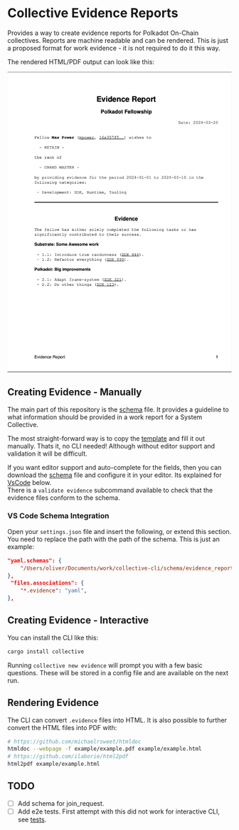 # Collective Evidence Reports

Provides a way to create evidence reports for Polkadot On-Chain collectives. Reports are machine readable and can be rendered. This is just a proposed format for work evidence - it is not required to do it this way.

The rendered HTML/PDF output can look like this:

![Example](./example/example.pdf.png)

## Creating Evidence - Manually

The main part of this repository is the [schema](./schema/evidence_report.json) file. It provides a guideline to what information should be provided in a work report for a System Collective.

The most straight-forward way is to copy the [template](./example/template.evidence) and fill it out manually. Thats it, no CLI needed! Although without editor support and validation it will be difficult.

If you want editor support and auto-complete for the fields, then you can download the [schema](./schema/evidence_report.json) file and configure it in your editor. Its explained for [VsCode](#vs-codes) below.  
There is a `validate evidence` subcommand available to check that the evidence files conform to the schema.

### VS Code Schema Integration

Open your `settings.json` file and insert the following, or extend this section. You need to replace the path with the path of the schema. This is just an example:

```json
"yaml.schemas": {
	"/Users/oliver/Documents/work/collective-cli/schema/evidence_report.json": "*.evidence",
},
 "files.associations": {
	"*.evidence": "yaml",
},
```

## Creating Evidence - Interactive

You can install the CLI like this: 

```sh
cargo install collective
```

Running `collective new evidence` will prompt you with a few basic questions. These will be stored in a config file and are available on the next run.

## Rendering Evidence

The CLI can convert `.evidence` files into HTML. It is also possible to further convert the HTML files into PDF with:

```sh
# https://github.com/michaelrsweet/htmldoc
htmldoc --webpage -f example/example.pdf example/example.html
# https://github.com/ilaborie/html2pdf
html2pdf example/example.html
```

## TODO
- [ ] Add schema for join_request.
- [ ] Add e2e tests. First attempt with this did not work for interactive CLI, see [tests](src/tests).
